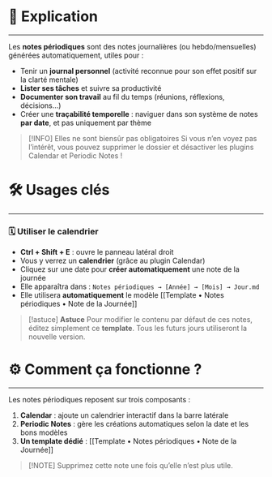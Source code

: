 # **💬 Explication**
---

Les **notes périodiques** sont des notes journalières (ou hebdo/mensuelles) générées automatiquement, utiles pour :

- Tenir un **journal personnel** (activité reconnue pour son effet positif sur la clarté mentale)
- **Lister ses tâches** et suivre sa productivité    
- **Documenter son travail** au fil du temps (réunions, réflexions, décisions…)
- Créer une **traçabilité temporelle** : naviguer dans son système de notes **par date**, et pas uniquement par thème

> [!INFO] Elles ne sont biensûr pas obligatoires 
> Si vous n’en voyez pas l’intérêt, vous pouvez supprimer le dossier et désactiver les plugins Calendar et Periodic Notes !

# **🛠️ Usages clés**
---

### **🗓️ Utiliser le calendrier**
- **Ctrl + Shift + E** : ouvre le panneau latéral droit
- Vous y verrez un **calendrier** (grâce au plugin Calendar)
- Cliquez sur une date pour **créer automatiquement** une note de la journée        
- Elle apparaîtra dans : `Notes périodiques → [Année] → [Mois] → Jour.md`
- Elle utilisera **automatiquement** le modèle [[Template • Notes périodiques • Note de la Journée]]

> [!astuce] **Astuce**
> Pour modifier le contenu par défaut de ces notes, éditez simplement ce **template**. Tous les futurs jours utiliseront la nouvelle version.

# **⚙️ Comment ça fonctionne ?**
---

Les notes périodiques reposent sur trois composants :
1. **Calendar** : ajoute un calendrier interactif dans la barre latérale
2. **Periodic Notes** : gère les créations automatiques selon la date et les bons modèles    
3. **Un template dédié** : [[Template • Notes périodiques • Note de la Journée]]

> [!NOTE] Supprimez cette note une fois qu’elle n’est plus utile.